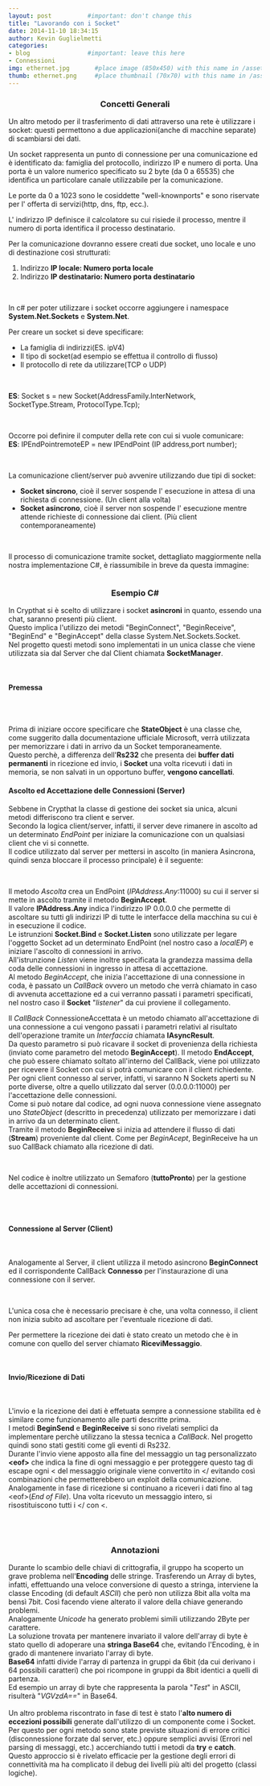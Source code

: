 ```yaml
---
layout: post          #important: don't change this
title: "Lavorando con i Socket"
date: 2014-11-10 18:34:15
author: Kevin Guglielmetti
categories:
- blog                #important: leave this here
- Connessioni
img: ethernet.jpg       #place image (850x450) with this name in /assets/img/blog/
thumb: ethernet.png     #place thumbnail (70x70) with this name in /assets/img/blog/thumbs/
---
```

<center><h3> Concetti Generali </h3></center>
<p>Un altro metodo per il trasferimento di dati attraverso una rete è utilizzare i socket: questi permettono a due applicazioni(anche di macchine separate) di scambiarsi dei dati.</p>

<!--more-->
<p>Un socket rappresenta un punto di connessione per una comunicazione ed è identificato da: famiglia del protocollo, indirizzo IP e numero di porta. Una porta è un valore numerico specificato su 2 byte (da 0 a 65535) che identifica un particolare canale utilizzabile per la comunicazione.</p>

<p>Le porte da 0 a 1023 sono le cosiddette "well-knownports" e sono riservate per l' offerta di servizi(http, dns, ftp, ecc.).</p>
<p>L' indirizzo IP definisce il calcolatore su cui risiede il processo, mentre il numero di porta identifica il processo destinatario.</p>
<p>Per la comunicazione dovranno essere creati due socket, uno locale e uno di destinazione così strutturati:
	<ol>	
		<li>Indirizzo <b>IP locale: Numero porta locale</b>
		<li>Indirizzo <b>IP destinatario: Numero porta destinatario</b>
	</ol>
</p>
<br>

<p>In c# per poter utilizzare i socket occorre aggiungere i namespace <b>System.Net.Sockets</b> e <b>System.Net</b>.</p> 
<p>Per creare un socket si deve specificare: 
	<ul>
		<li>La famiglia di indirizzi(ES. ipV4)
		<li>Il tipo di socket(ad esempio se effettua il controllo di flusso)
		<li>Il protocollo di rete da utilizzare(TCP o UDP)
	</ul>
</p>
<br>
<p><b>ES</b>: Socket s = new Socket(AddressFamily.InterNetwork, SocketType.Stream, ProtocolType.Tcp);</p>
<br>

<p>Occorre poi definire il computer della rete con cui si vuole comunicare:<br>
	<b>ES</b>: IPEndPointremoteEP = new IPEndPoint (IP address,port number);
</p>
<br>

<p>La comunicazione client/server può avvenire utilizzando due tipi di socket:
	<ul>
		<li><b>Socket sincrono</b>, cioè il server sospende l' esecuzione in attesa di una richiesta di connessione. (Un client alla volta)
		<li><b>Socket asincrono</b>, cioè il server non sospende l' esecuzione mentre attende richieste di connessione dai client. (Più client contemporaneamente)
	</ul>
</p>
<br>
<p>Il processo di comunicazione tramite socket, dettagliato maggiormente nella nostra implementazione C#, è riassumibile in breve da questa immagine:	</p>
<img class="img-responsive" src="{{ "/assets/img/posts/processo-sockets.gif" | prepend: site.baseurl }}" alt="">
<br>

<center><h3> Esempio C# </h3></center>
<p>
	In Crypthat si è scelto di utilizzare i socket <b>asincroni</b> in quanto, essendo una chat, saranno presenti più client.<br>
	Questo implica l'utilizzo dei metodi "BeginConnect", "BeginReceive", "BeginEnd" e "BeginAccept" della classe System.Net.Sockets.Socket.<br>
	Nel progetto questi metodi sono implementati in un unica classe che viene utilizzata sia dal Server che dal Client chiamata <b>SocketManager</b>.<br>
</p>
<br>
<h4>Premessa</h4><br>
<script src="https://gist.github.com/artumino/f04441fa7c5001d1503b.js"></script><br>
<p>
	Prima di iniziare occore specificare che <b>StateObject</b> è una classe che, come suggerito dalla documentazione ufficiale Microsoft, verrà utilizzata per memorizzare i dati in arrivo da un Socket temporaneamente.<br> 
	Questo perchè, a differenza dell'<b>Rs232</b> che presenta dei <b>buffer dati permanenti</b> in ricezione ed invio, i <b>Socket</b> una volta ricevuti i dati in memoria, se non salvati in un opportuno buffer, <b>vengono cancellati</b>.
</p>
<h4>Ascolto ed Accettazione delle Connessioni (Server)</h4>
<p>
	Sebbene in Crypthat la classe di gestione dei socket sia unica, alcuni metodi differiscono tra client e server.<br>
	Secondo la logica client/server, infatti, il server deve rimanere in ascolto ad un determinato <i>EndPoint</i> per iniziare la comunicazione con un qualsiasi client che vi si connette.<br>
	Il codice utilizzato dal server per mettersi in ascolto (in maniera Asincrona, quindi senza bloccare il processo principale) è il seguente:<br>
</p>
<script src="https://gist.github.com/artumino/534454b0ece25ab7108d.js"></script><br>
<p>
	Il metodo <i>Ascolta</i> crea un EndPoint (<i>IPAddress.Any</i>:11000) su cui il server si mette in ascolto tramite il metodo <b>BeginAccept</b>.<br>
	Il valore <b>IPAddress.Any</b> indica l'indirizzo IP 0.0.0.0 che permette di ascoltare su tutti gli indirizzi IP di tutte le interfacce della macchina su cui è in esecuzione il codice.<br>
	Le istrunzioni <b>Socket.Bind</b> e <b>Socket.Listen</b> sono utilizzate per legare l'oggetto Socket ad un determinato EndPoint (nel nostro caso a <i>localEP</i>) e iniziare l'ascolto di connessioni in arrivo.<br>
	All'istrunzione <i>Listen</i> viene inoltre specificata la grandezza massima della coda delle connessioni in ingresso in attesa di accettazione.<br>
	Al metodo <i>BeginAccept</i>, che inizia l'accettazione di una connessione in coda, è passato un <i>CallBack</i> ovvero un metodo che verrà chiamato in caso di avvenuta accettazione ed a cui verranno passati i parametri specificati, nel nostro caso il <b>Socket</b> "<i>listener</i>" da cui proviene il collegamento.<br>
</p>
<script src="https://gist.github.com/artumino/d5cfda54719e847efd63.js"></script>
<p>
	Il <i>CallBack</i> ConnessioneAccettata è un metodo chiamato all'accettazione di una connessione a cui vengono passati i parametri relativi al risultato dell'operazione tramite un <i>Interfaccia</i> chiamata <b>IAsyncResult</b>.<br>
	Da questo parametro si può ricavare il socket di provenienza della richiesta (inviato come parametro del metodo <b>BeginAccept</b>). Il metodo <b>EndAccept</b>, che può essere chiamato soltato all'interno del CallBack, viene poi utilizzato per ricevere il Socket con cui si potrà comunicare con il client richiedente.<br>
	Per ogni client connesso al server, infatti, vi saranno N Sockets aperti su N porte diverse, oltre a quello utilizzato dal server (0.0.0.0:11000) per l'accettazione delle connessioni.<br>
	Come si può notare dal codice, ad ogni nuova connessione viene assegnato uno <i>StateObject</i> (descritto in precedenza) utilizzato per memorizzare i dati in arrivo da un determinato client.<br>
	Tramite il metodo <b>BeginReceive</b> si inizia ad attendere il flusso di dati (<b>Stream</b>) proveniente dal client. Come per <i>BeginAcept</i>, BeginReceive ha un suo CallBack chiamato alla ricezione di dati.<br>
</p>
<br>
<p>Nel codice è inoltre utilizzato un Semaforo (<b>tuttoPronto</b>) per la gestione delle accettazioni di connessioni.</p><br>
<br>
<h4>Connessione al Server (Client)</h4><br>
<p>Analogamente al Server, il client utilizza il metodo asincrono <b>BeginConnect</b> ed il corrispondente CallBack <b>Connesso</b> per l'instaurazione di una connessione con il server.</p>
<script src="https://gist.github.com/artumino/1dcada56ba3c6c2d0257.js"></script><br>
<p>L'unica cosa che è necessario precisare è che, una volta connesso, il client non inizia subito ad ascoltare per l'eventuale ricezione di dati.</p>
<p>Per permettere la ricezione dei dati è stato creato un metodo che è in comune con quello del server chiamato <b>RiceviMessaggio</b>.</p>
<br>
<h4>Invio/Ricezione di Dati</h4><br>
<script src="https://gist.github.com/artumino/458d498aca27dd6ef9fb.js"></script>
<p>
	L'invio e la ricezione dei dati è effetuata sempre a connessione stabilita ed è similare come funzionamento alle parti descritte prima.<br>
	I metodi <b>BeginSend</b> e <b>BeginReceive</b> si sono rivelati semplici da implementare perchè utilizzano la stessa tecnica a <i>CallBack</i>. Nel progetto quindi sono stati gestiti come gli eventi di Rs232.<br>
	Durante l'invio viene apposto alla fine del messaggio un tag personalizzato <b>&lt;eof&gt;</b> che indica la fine di ogni messaggio e per proteggere questo tag di escape ogni &lt; del messaggio originale viene convertito in &lt;/ evitando così combinazioni che permetterebbero un exploit della comunicazione.<br>
	Analogamente in fase di ricezione si continuano a riceveri i dati fino al tag &lt;eof&gt;(<i>End of File</i>). Una volta ricevuto un messaggio intero, si risostituiscono tutti i &lt;/ con &lt;.<br>
</p><br>
<br>
<center><h3>Annotazioni</h3></center>
<p>
	Durante lo scambio delle chiavi di crittografia, il gruppo ha scoperto un grave problema nell'<b>Encoding</b> delle stringe. Trasferendo un Array di bytes, infatti, effettuando una veloce conversione di questo a stringa, interviene la classe Encoding (di default <i>ASCII</i>) che però non utilizza 8bit alla volta ma bensì 7bit. Così facendo viene alterato il valore della chiave generando problemi.<br>
	Analogamente <i>Unicode</i> ha generato problemi simili utilizzando 2Byte per carattere.<br>
	La soluzione trovata per mantenere invariato il valore dell'array di byte è stato quello di adoperare una <b>stringa Base64</b> che, evitando l'Encoding, è in grado di mantenere invariato l'array di byte.<br>
	<b>Base64</b> infatti divide l'array di partenza in gruppi da 6bit (da cui derivano i 64 possibili caratteri) che poi ricompone in gruppi da 8bit identici a quelli di partenza.<br>
	Ed esempio un array di byte che rappresenta la parola "<i>Test</i>" in ASCII, risulterà "<i>VGVzdA==</i>" in Base64.<br>
	<br>
	Un altro problema riscontrato in fase di test è stato l'<b>alto numero di eccezioni possibili</b> generate dall'utilizzo di un componente come i Socket.<br>
	Per questo per ogni metodo sono state previste situazioni di errore critici (disconnessione forzate dal server, etc.) oppure semplici avvisi (Errori nel parsing di messaggi, etc.) accerchiando tutti i metodi da <b>try</b> e <b>catch</b>.<br>
	Questo approccio si è rivelato efficacie per la gestione degli errori di connettività ma ha complicato il debug dei livelli più alti del progetto (classi logiche).<br>
</p>
